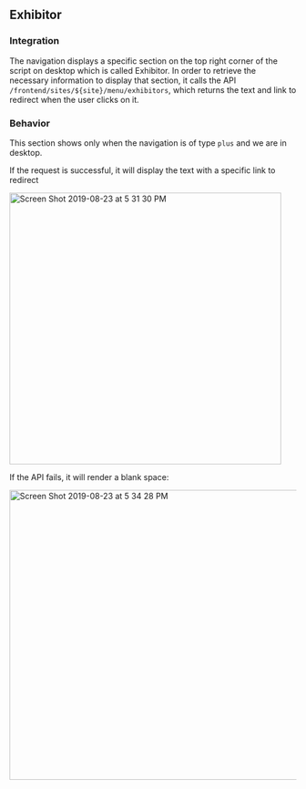 ## Exhibitor
### Integration
The navigation displays a specific section on the top right corner of the script on desktop which is called Exhibitor. In order to retrieve the necessary information to display that section, it calls the API `/frontend/sites/${site}/menu/exhibitors`, which returns the text and link to redirect when the user clicks on it.

### Behavior
This section shows only when the navigation is of type `plus` and we are in desktop.

If the request is successful, it will display the text with a specific link to redirect

<img width="477" alt="Screen Shot 2019-08-23 at 5 31 30 PM" src="https://user-images.githubusercontent.com/13719066/63622118-223e0180-c5cc-11e9-81b4-2851978db7d3.png">

If the API fails, it will render a blank space:

<img width="509" alt="Screen Shot 2019-08-23 at 5 34 28 PM" src="https://user-images.githubusercontent.com/13719066/63622165-47327480-c5cc-11e9-871d-d5fcb5bf4b99.png">
